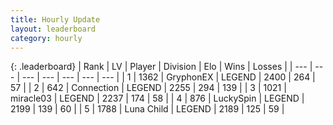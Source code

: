 ```yaml
---
title: Hourly Update
layout: leaderboard
category: hourly
---
```


{: .leaderboard}
| Rank | LV | Player | Division | Elo | Wins | Losses |
| --- | --- | --- | --- | --- | --- | --- |
| <span data-change="0">1</span> | 1362 | <span title="ID: 315148">GryphonEX</span> | LEGEND | <span data-change="0">2400</span> | <span data-change="0">264</span> | <span data-change="0">57</span> |
| <span data-change="0">2</span> | 642 | <span title="ID: 539711">Connection</span> | LEGEND | <span data-change="0">2255</span> | <span data-change="0">294</span> | <span data-change="0">139</span> |
| <span data-change="0">3</span> | 1021 | <span title="ID: 416373">miracle03</span> | LEGEND | <span data-change="0">2237</span> | <span data-change="0">174</span> | <span data-change="0">58</span> |
| <span data-change="0">4</span> | 876 | <span title="ID: 498412">LuckySpin</span> | LEGEND | <span data-change="0">2199</span> | <span data-change="0">139</span> | <span data-change="0">60</span> |
| <span data-change="0">5</span> | 1788 | <span title="ID: 164871">Luna Child</span> | LEGEND | <span data-change="0">2189</span> | <span data-change="0">125</span> | <span data-change="0">59</span> |